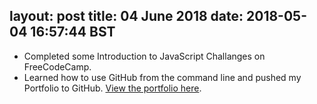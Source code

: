 
layout: post
title: 04 June 2018 
date: 2018-05-04 16:57:44 BST
---

+ Completed some Introduction to JavaScript Challanges on FreeCodeCamp.
+ Learned how to use GitHub from the command line and pushed my Portfolio to GitHub. [View the portfolio here](https://jackwebdev.github.io).
